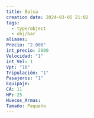 ```yaml
---
title: Balsa
creation date: 2024-03-05 21:02
tags:
  - type/object
  - obj/bar
aliases: 
Precio: "2.000"
int_precio: 2000
Velocidad: "1"
int_Vel: 1
Vpt: "10"
Tripulación: "1"
Pasajeros: "1"
Equipaje: 
CA: 11
HP: 25
Huecos_Armas: 
Tamaño: Pequeño
---
```

